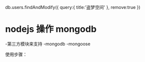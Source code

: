 
db.users.findAndModify({
    query:{
        title:'盗梦空间'
    },
   remove:true
})
 
# nodejs 操作 mongodb

-第三方模块来支持
-mongodb
-mongoose

使用步骤：

